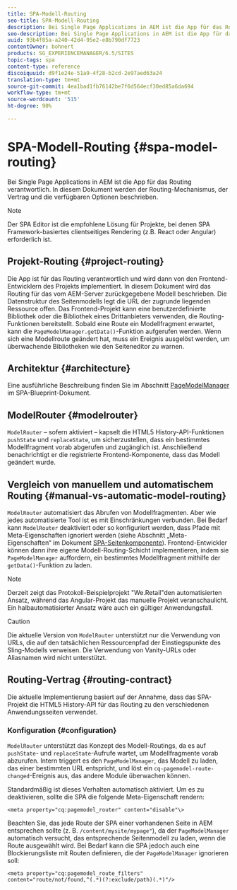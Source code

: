 ```yaml
---
title: SPA-Modell-Routing
seo-title: SPA-Modell-Routing
description: Bei Single Page Applications in AEM ist die App für das Routing verantwortlich. In diesem Dokument werden der Routing-Mechanismus, der Vertrag und die verfügbaren Optionen beschrieben.
seo-description: Bei Single Page Applications in AEM ist die App für das Routing verantwortlich. In diesem Dokument werden der Routing-Mechanismus, der Vertrag und die verfügbaren Optionen beschrieben.
uuid: 93b4f85a-a240-42d4-95e2-e8b790df7723
contentOwner: bohnert
products: SG_EXPERIENCEMANAGER/6.5/SITES
topic-tags: spa
content-type: reference
discoiquuid: d9f1e24e-51a9-4f28-b2cd-2e97aed63a24
translation-type: tm+mt
source-git-commit: 4ea1bad1fb76142be7f6d564ecf30ed85a6da694
workflow-type: tm+mt
source-wordcount: '515'
ht-degree: 90%

---
```



# SPA-Modell-Routing {#spa-model-routing}

Bei Single Page Applications in AEM ist die App für das Routing verantwortlich. In diesem Dokument werden der Routing-Mechanismus, der Vertrag und die verfügbaren Optionen beschrieben.

>[!NOTE]
>
>Der SPA Editor ist die empfohlene Lösung für Projekte, bei denen SPA Framework-basiertes clientseitiges Rendering (z.B. React oder Angular) erforderlich ist.

## Projekt-Routing {#project-routing}

Die App ist für das Routing verantwortlich und wird dann von den Frontend-Entwicklern des Projekts implementiert. In diesem Dokument wird das Routing für das vom AEM-Server zurückgegebene Modell beschrieben. Die Datenstruktur des Seitenmodells legt die URL der zugrunde liegenden Ressource offen. Das Frontend-Projekt kann eine benutzerdefinierte Bibliothek oder die Bibliothek eines Drittanbieters verwenden, die Routing-Funktionen bereitstellt. Sobald eine Route ein Modellfragment erwartet, kann die `PageModelManager.getData()`-Funktion aufgerufen werden. Wenn sich eine Modellroute geändert hat, muss ein Ereignis ausgelöst werden, um überwachende Bibliotheken wie den Seiteneditor zu warnen.

## Architektur {#architecture}

Eine ausführliche Beschreibung finden Sie im Abschnitt [PageModelManager](/help/sites-developing/spa-blueprint.md#pagemodelmanager) im SPA-Blueprint-Dokument.

## ModelRouter {#modelrouter}

`ModelRouter` – sofern aktiviert – kapselt die HTML5 History-API-Funktionen `pushState` und `replaceState`, um sicherzustellen, dass ein bestimmtes Modellfragment vorab abgerufen und zugänglich ist. Anschließend benachrichtigt er die registrierte Frontend-Komponente, dass das Modell geändert wurde.

## Vergleich von manuellem und automatischem Routing {#manual-vs-automatic-model-routing}

`ModelRouter` automatisiert das Abrufen von Modellfragmenten. Aber wie jedes automatisierte Tool ist es mit Einschränkungen verbunden. Bei Bedarf kann `ModelRouter` deaktiviert oder so konfiguriert werden, dass Pfade mit Meta-Eigenschaften ignoriert werden (siehe Abschnitt „Meta-Eigenschaften“ im Dokument [SPA-Seitenkomponente](/help/sites-developing/spa-page-component.md)). Frontend-Entwickler können dann ihre eigene Modell-Routing-Schicht implementieren, indem sie `PageModelManager` auffordern, ein bestimmtes Modellfragment mithilfe der `getData()`-Funktion zu laden.

>[!NOTE]
>
>Derzeit zeigt das Protokoll-Beispielprojekt &quot;We.Retail&quot;den automatisierten Ansatz, während das Angular-Projekt das manuelle Projekt veranschaulicht. Ein halbautomatisierter Ansatz wäre auch ein gültiger Anwendungsfall.

>[!CAUTION]
>
>Die aktuelle Version von `ModelRouter` unterstützt nur die Verwendung von URLs, die auf den tatsächlichen Ressourcenpfad der Einstiegspunkte des Sling-Modells verweisen. Die Verwendung von Vanity-URLs oder Aliasnamen wird nicht unterstützt.

## Routing-Vertrag {#routing-contract}

Die aktuelle Implementierung basiert auf der Annahme, dass das SPA-Projekt die HTML5 History-API für das Routing zu den verschiedenen Anwendungsseiten verwendet.

### Konfiguration {#configuration}

`ModelRouter` unterstützt das Konzept des Modell-Routings, da es auf `pushState`- und `replaceState`-Aufrufe wartet, um Modellfragmente vorab abzurufen. Intern triggert es den `PageModelManager`, das Modell zu laden, das einer bestimmten URL entspricht, und löst ein `cq-pagemodel-route-changed`-Ereignis aus, das andere Module überwachen können.

Standardmäßig ist dieses Verhalten automatisch aktiviert. Um es zu deaktivieren, sollte die SPA die folgende Meta-Eigenschaft rendern:

```
<meta property="cq:pagemodel_router" content="disable"\>
```

Beachten Sie, das jede Route der SPA einer vorhandenen Seite in AEM entsprechen sollte (z. B. `/content/mysite/mypage"`), da der `PageModelManager` automatisch versucht, das entsprechende Seitenmodell zu laden, wenn die Route ausgewählt wird. Bei Bedarf kann die SPA jedoch auch eine Blockierungsliste mit Routen definieren, die der `PageModelManager` ignorieren soll:

```
<meta property="cq:pagemodel_route_filters" content="route/not/found,^(.*)(?:exclude/path)(.*)"/>
```
